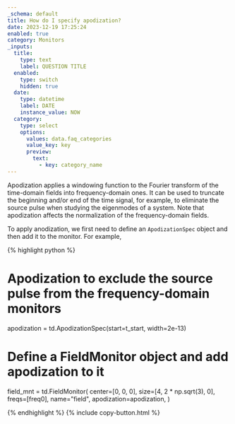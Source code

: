 ```yaml
---
_schema: default
title: How do I specify apodization?
date: 2023-12-19 17:25:24
enabled: true
category: Monitors
_inputs:
  title:
    type: text
    label: QUESTION TITLE
  enabled:
    type: switch
    hidden: true
  date:
    type: datetime
    label: DATE
    instance_value: NOW
  category:
    type: select
    options:
      values: data.faq_categories
      value_key: key
      preview:
        text:
          - key: category_name
---
```

Apodization applies a windowing function to the Fourier transform of the time-domain fields into frequency-domain ones. It can be used to truncate the beginning and/or end of the time signal, for example, to eliminate the source pulse when studying the eigenmodes of a system. Note that apodization affects the normalization of the frequency-domain fields.

To apply anodization, we first need to define an `ApodizationSpec` object and then add it to the monitor. For example,

<div markdown class="code-snippet">{% highlight python %}

# Apodization to exclude the source pulse from the frequency-domain monitors
apodization = td.ApodizationSpec(start=t_start, width=2e-13)

# Define a FieldMonitor object and add apodization to it
field_mnt = td.FieldMonitor(
    center=[0, 0, 0],
    size=[4, 2 * np.sqrt(3), 0],
    freqs=[freq0],
    name="field",
    apodization=apodization,
)

{% endhighlight %}
{% include copy-button.html %}
</div>